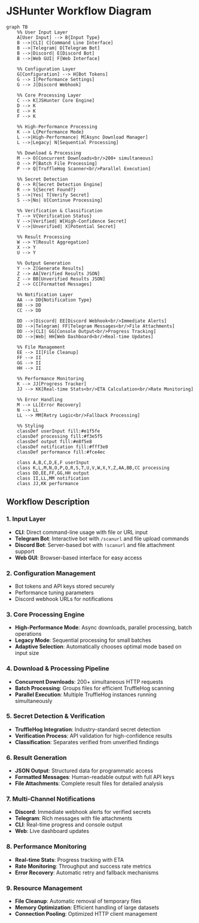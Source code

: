# JSHunter Workflow Diagram

```mermaid
graph TB
    %% User Input Layer
    A[User Input] --> B{Input Type}
    B -->|CLI| C[Command Line Interface]
    B -->|Telegram| D[Telegram Bot]
    B -->|Discord| E[Discord Bot]
    B -->|Web GUI| F[Web Interface]
    
    %% Configuration Layer
    G[Configuration] --> H[Bot Tokens]
    G --> I[Performance Settings]
    G --> J[Discord Webhook]
    
    %% Core Processing Layer
    C --> K[JSHunter Core Engine]
    D --> K
    E --> K
    F --> K
    
    %% High-Performance Processing
    K --> L{Performance Mode}
    L -->|High-Performance| M[Async Download Manager]
    L -->|Legacy| N[Sequential Processing]
    
    %% Download & Processing
    M --> O[Concurrent Downloads<br/>200+ simultaneous]
    O --> P[Batch File Processing]
    P --> Q[TruffleHog Scanner<br/>Parallel Execution]
    
    %% Secret Detection
    Q --> R[Secret Detection Engine]
    R --> S{Secret Found?}
    S -->|Yes| T[Verify Secret]
    S -->|No| U[Continue Processing]
    
    %% Verification & Classification
    T --> V{Verification Status}
    V -->|Verified| W[High-Confidence Secret]
    V -->|Unverified| X[Potential Secret]
    
    %% Result Processing
    W --> Y[Result Aggregation]
    X --> Y
    U --> Y
    
    %% Output Generation
    Y --> Z[Generate Results]
    Z --> AA[Verified Results JSON]
    Z --> BB[Unverified Results JSON]
    Z --> CC[Formatted Messages]
    
    %% Notification Layer
    AA --> DD{Notification Type}
    BB --> DD
    CC --> DD
    
    DD -->|Discord| EE[Discord Webhook<br/>Immediate Alerts]
    DD -->|Telegram| FF[Telegram Messages<br/>File Attachments]
    DD -->|CLI| GG[Console Output<br/>Progress Tracking]
    DD -->|Web| HH[Web Dashboard<br/>Real-time Updates]
    
    %% File Management
    EE --> II[File Cleanup]
    FF --> II
    GG --> II
    HH --> II
    
    %% Performance Monitoring
    K --> JJ[Progress Tracker]
    JJ --> KK[Real-time Stats<br/>ETA Calculation<br/>Rate Monitoring]
    
    %% Error Handling
    M --> LL[Error Recovery]
    N --> LL
    LL --> MM[Retry Logic<br/>Fallback Processing]
    
    %% Styling
    classDef userInput fill:#e1f5fe
    classDef processing fill:#f3e5f5
    classDef output fill:#e8f5e8
    classDef notification fill:#fff3e0
    classDef performance fill:#fce4ec
    
    class A,B,C,D,E,F userInput
    class K,L,M,N,O,P,Q,R,S,T,U,V,W,X,Y,Z,AA,BB,CC processing
    class DD,EE,FF,GG,HH output
    class II,LL,MM notification
    class JJ,KK performance
```

## Workflow Description

### 1. **Input Layer**
- **CLI**: Direct command-line usage with file or URL input
- **Telegram Bot**: Interactive bot with `/scanurl` and file upload commands
- **Discord Bot**: Server-based bot with `!scanurl` and file attachment support
- **Web GUI**: Browser-based interface for easy access

### 2. **Configuration Management**
- Bot tokens and API keys stored securely
- Performance tuning parameters
- Discord webhook URLs for notifications

### 3. **Core Processing Engine**
- **High-Performance Mode**: Async downloads, parallel processing, batch operations
- **Legacy Mode**: Sequential processing for small batches
- **Adaptive Selection**: Automatically chooses optimal mode based on input size

### 4. **Download & Processing Pipeline**
- **Concurrent Downloads**: 200+ simultaneous HTTP requests
- **Batch Processing**: Groups files for efficient TruffleHog scanning
- **Parallel Execution**: Multiple TruffleHog instances running simultaneously

### 5. **Secret Detection & Verification**
- **TruffleHog Integration**: Industry-standard secret detection
- **Verification Process**: API validation for high-confidence results
- **Classification**: Separates verified from unverified findings

### 6. **Result Generation**
- **JSON Output**: Structured data for programmatic access
- **Formatted Messages**: Human-readable output with full API keys
- **File Attachments**: Complete result files for detailed analysis

### 7. **Multi-Channel Notifications**
- **Discord**: Immediate webhook alerts for verified secrets
- **Telegram**: Rich messages with file attachments
- **CLI**: Real-time progress and console output
- **Web**: Live dashboard updates

### 8. **Performance Monitoring**
- **Real-time Stats**: Progress tracking with ETA
- **Rate Monitoring**: Throughput and success rate metrics
- **Error Recovery**: Automatic retry and fallback mechanisms

### 9. **Resource Management**
- **File Cleanup**: Automatic removal of temporary files
- **Memory Optimization**: Efficient handling of large datasets
- **Connection Pooling**: Optimized HTTP client management
